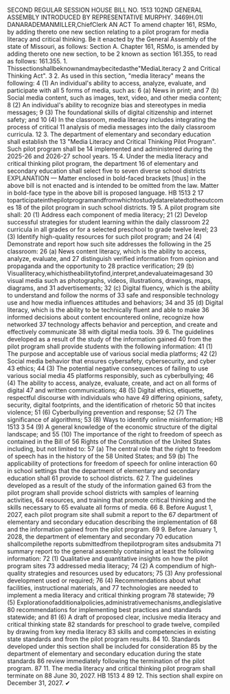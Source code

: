 SECOND REGULAR SESSION
HOUSE BILL NO. 1513
102ND GENERAL ASSEMBLY
INTRODUCED BY REPRESENTATIVE MURPHY.
3469H.01I DANARADEMANMILLER,ChiefClerk
AN ACT
To amend chapter 161, RSMo, by adding thereto one new section relating to a pilot program
for media literacy and critical thinking.
Be it enacted by the General Assembly of the state of Missouri, as follows:
Section A. Chapter 161, RSMo, is amended by adding thereto one new section, to be
2 known as section 161.355, to read as follows:
161.355. 1. Thissectionshallbeknownandmaybecitedasthe"MediaLiteracy
2 and Critical Thinking Act".
3 2. As used in this section, "media literacy" means the following:
4 (1) An individual's ability to access, analyze, evaluate, and participate with all
5 forms of media, such as:
6 (a) News in print; and
7 (b) Social media content, such as images, text, video, and other media content;
8 (2) An individual's ability to recognize bias and stereotypes in media messages;
9 (3) The foundational skills of digital citizenship and internet safety; and
10 (4) In the classroom, media literacy includes integrating the process of critical
11 analysis of media messages into the daily classroom curricula.
12 3. The department of elementary and secondary education shall establish the
13 "Media Literacy and Critical Thinking Pilot Program". Such pilot program shall be
14 implemented and administered during the 2025-26 and 2026-27 school years.
15 4. Under the media literacy and critical thinking pilot program, the department
16 of elementary and secondary education shall select five to seven diverse school districts
EXPLANATION — Matter enclosed in bold-faced brackets [thus] in the above bill is not enacted and is
intended to be omitted from the law. Matter in bold-face type in the above bill is proposed language.
HB 1513 2
17 toparticipateinthepilotprogramandfromwhichtostudydatarelatedtotheoutcomes
18 of the pilot program in such school districts.
19 5. A pilot program site shall:
20 (1) Address each component of media literacy;
21 (2) Develop successful strategies for student learning within the daily classroom
22 curricula in all grades or for a selected preschool to grade twelve level;
23 (3) Identify high-quality resources for such pilot program; and
24 (4) Demonstrate and report how such site addresses the following in the
25 classroom:
26 (a) News content literacy, which is the ability to access, analyze, evaluate, and
27 distinguish verified information from opinion and propaganda and the opportunity to
28 practice verification;
29 (b) Visualliteracy,whichistheabilitytofind,interpret,andevaluateimagesand
30 visual media such as photographs, videos, illustrations, drawings, maps, diagrams, and
31 advertisements;
32 (c) Digital fluency, which is the ability to understand and follow the norms of
33 safe and responsible technology use and how media influences attitudes and behaviors;
34 and
35 (d) Digital literacy, which is the ability to be technically fluent and able to make
36 informed decisions about content encountered online, recognize how networked
37 technology affects behavior and perception, and create and effectively communicate
38 with digital media tools.
39 6. The guidelines developed as a result of the study of the information gained
40 from the pilot program shall provide students with the following information:
41 (1) The purpose and acceptable use of various social media platforms;
42 (2) Social media behavior that ensures cybersafety, cybersecurity, and cyber
43 ethics;
44 (3) The potential negative consequences of failing to use various social media
45 platforms responsibly, such as cyberbullying;
46 (4) The ability to access, analyze, evaluate, create, and act on all forms of digital
47 and written communications;
48 (5) Digital ethics, etiquette, respectful discourse with individuals who have
49 differing opinions, safety, security, digital footprints, and the identification of rhetoric
50 that incites violence;
51 (6) Cyberbullying prevention and response;
52 (7) The significance of algorithms;
53 (8) Ways to identify online misinformation;
HB 1513 3
54 (9) A general knowledge of the economic structure of the digital landscape; and
55 (10) The importance of the right to freedom of speech as contained in the Bill of
56 Rights of the Constitution of the United States including, but not limited to:
57 (a) The central role that the right to freedom of speech has in the history of the
58 United States; and
59 (b) The applicability of protections for freedom of speech for online interaction
60 in school settings that the department of elementary and secondary education shall
61 provide to school districts.
62 7. The guidelines developed as a result of the study of the information gained
63 from the pilot program shall provide school districts with samples of learning activities,
64 resources, and training that promote critical thinking and the skills necessary to
65 evaluate all forms of media.
66 8. Before August 1, 2027, each pilot program site shall submit a report to the
67 department of elementary and secondary education describing the implementation of
68 and the information gained from the pilot program.
69 9. Before January 1, 2028, the department of elementary and secondary
70 education shallcompilethe reports submittedfrom thepilotprogram sites andsubmita
71 summary report to the general assembly containing at least the following information:
72 (1) Qualitative and quantitative insights on how the pilot program sites
73 addressed media literacy;
74 (2) A compendium of high-quality strategies and resources used by educators;
75 (3) Any professional development used or required;
76 (4) Recommendations about what facilities, instructional materials, and
77 technologies are needed to implement a media literacy and critical thinking program
78 statewide;
79 (5) Explorationofadditionalpolicies,administrativemechanisms,andlegislative
80 recommendations for implementing best practices and standards statewide; and
81 (6) A draft of proposed clear, inclusive media literacy and critical thinking state
82 standards for preschool to grade twelve, compiled by drawing from key media literacy
83 skills and competencies in existing state standards and from the pilot program results.
84 10. Standards developed under this section shall be included for consideration
85 by the department of elementary and secondary education during the state standards
86 review immediately following the termination of the pilot program.
87 11. The media literacy and critical thinking pilot program shall terminate on
88 June 30, 2027.
HB 1513 4
89 12. This section shall expire on December 31, 2027.
✔
